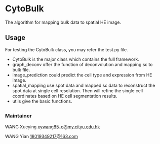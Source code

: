 # CytoBulk
The algorithm for mapping bulk data to spatial HE image.


## Usage

For testing the CytoBulk class, you may refer the test.py file.
- CytoBulk is the major class which contains the full framework.
- graph_deconv offer the function of deconvolution and mapping sc to bulk file.
- image_prediction could predict the cell type and expression from HE image.
- spatial_mapping use spot data and mapped sc data to reconstruct the spot data at single cell resolution. Then will refine the single cell coordinates based on HE cell segmentation results.
- utils give the basic functions.

## 




### Maintainer
WANG Xueying xywang85-c@my.cityu.edu.hk

WANG Yian 18019349217@163.com